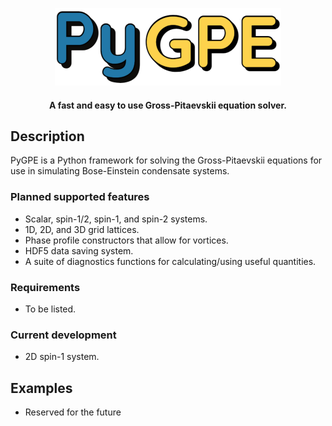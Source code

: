 <p align="center"><img src="docs/pygpe.png" alt="logo" ></p>

<h4 align="center">A fast and easy to use Gross-Pitaevskii equation solver.</h4>

## Description

PyGPE is a Python framework for solving the Gross-Pitaevskii equations for use in simulating Bose-Einstein condensate 
systems.

### Planned supported features
- Scalar, spin-1/2, spin-1, and spin-2 systems.
- 1D, 2D, and 3D grid lattices.
- Phase profile constructors that allow for vortices.
- HDF5 data saving system.
- A suite of diagnostics functions for calculating/using useful quantities.

### Requirements
- To be listed.
### Current development
- 2D spin-1 system.

## Examples
- Reserved for the future
